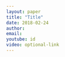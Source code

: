 ```yaml
---
layout: paper
title: "Title"
date: 2018-02-24
author: 
email: 
youtube: id
video: optional-link
---
```

<description goes here>
